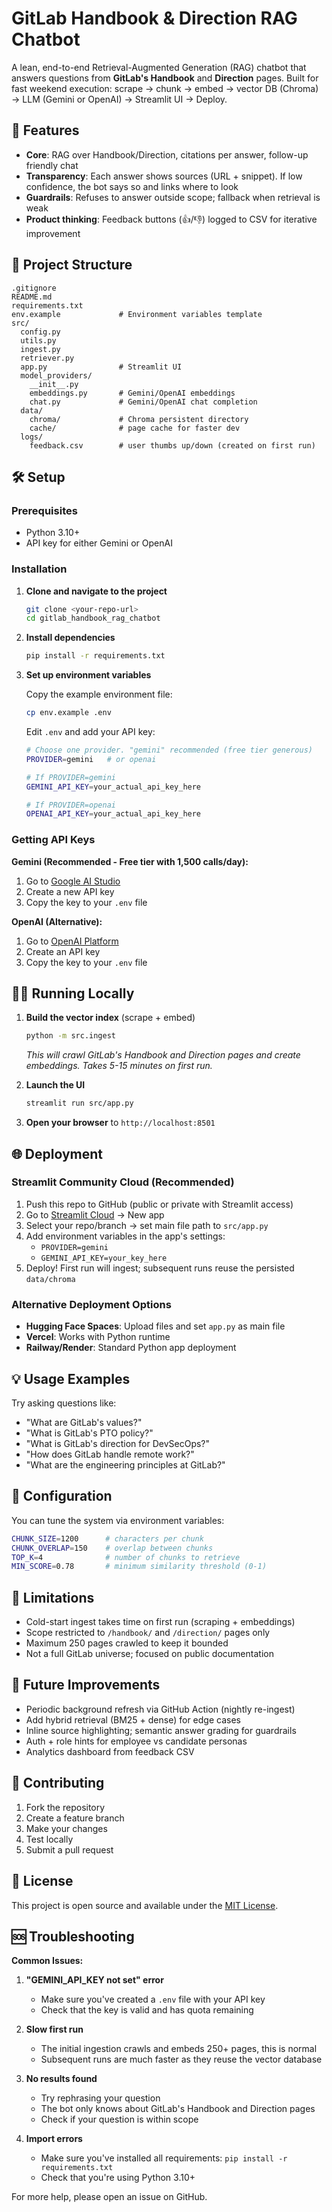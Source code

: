 # GitLab Handbook & Direction RAG Chatbot

A lean, end-to-end Retrieval-Augmented Generation (RAG) chatbot that answers questions from **GitLab's Handbook** and **Direction** pages. Built for fast weekend execution: scrape → chunk → embed → vector DB (Chroma) → LLM (Gemini or OpenAI) → Streamlit UI → Deploy.

## 🚀 Features

- **Core**: RAG over Handbook/Direction, citations per answer, follow-up friendly chat
- **Transparency**: Each answer shows sources (URL + snippet). If low confidence, the bot says so and links where to look
- **Guardrails**: Refuses to answer outside scope; fallback when retrieval is weak
- **Product thinking**: Feedback buttons (👍/👎) logged to CSV for iterative improvement

## 📁 Project Structure

```
.gitignore
README.md
requirements.txt
env.example             # Environment variables template
src/
  config.py
  utils.py
  ingest.py
  retriever.py
  app.py                # Streamlit UI
  model_providers/
    __init__.py
    embeddings.py       # Gemini/OpenAI embeddings
    chat.py             # Gemini/OpenAI chat completion
  data/
    chroma/             # Chroma persistent directory
    cache/              # page cache for faster dev
  logs/
    feedback.csv        # user thumbs up/down (created on first run)
```

## 🛠️ Setup

### Prerequisites

- Python 3.10+
- API key for either Gemini or OpenAI

### Installation

1. **Clone and navigate to the project**
   ```bash
   git clone <your-repo-url>
   cd gitlab_handbook_rag_chatbot
   ```

2. **Install dependencies**
   ```bash
   pip install -r requirements.txt
   ```

3. **Set up environment variables**
   
   Copy the example environment file:
   ```bash
   cp env.example .env
   ```
   
   Edit `.env` and add your API key:
   ```bash
   # Choose one provider. "gemini" recommended (free tier generous)
   PROVIDER=gemini   # or openai
   
   # If PROVIDER=gemini
   GEMINI_API_KEY=your_actual_api_key_here
   
   # If PROVIDER=openai
   OPENAI_API_KEY=your_actual_api_key_here
   ```

### Getting API Keys

**Gemini (Recommended - Free tier with 1,500 calls/day):**
1. Go to [Google AI Studio](https://aistudio.google.com)
2. Create a new API key
3. Copy the key to your `.env` file

**OpenAI (Alternative):**
1. Go to [OpenAI Platform](https://platform.openai.com)
2. Create an API key
3. Copy the key to your `.env` file

## 🏃‍♂️ Running Locally

1. **Build the vector index** (scrape + embed)
   ```bash
   python -m src.ingest
   ```
   *This will crawl GitLab's Handbook and Direction pages and create embeddings. Takes 5-15 minutes on first run.*

2. **Launch the UI**
   ```bash
   streamlit run src/app.py
   ```

3. **Open your browser** to `http://localhost:8501`

## 🌐 Deployment

### Streamlit Community Cloud (Recommended)

1. Push this repo to GitHub (public or private with Streamlit access)
2. Go to [Streamlit Cloud](https://streamlit.io/cloud) → New app
3. Select your repo/branch → set main file path to `src/app.py`
4. Add environment variables in the app's settings:
   - `PROVIDER=gemini`
   - `GEMINI_API_KEY=your_key_here`
5. Deploy! First run will ingest; subsequent runs reuse the persisted `data/chroma`

### Alternative Deployment Options

- **Hugging Face Spaces**: Upload files and set `app.py` as main file
- **Vercel**: Works with Python runtime
- **Railway/Render**: Standard Python app deployment

## 💡 Usage Examples

Try asking questions like:
- "What are GitLab's values?"
- "What is GitLab's PTO policy?"
- "What is GitLab's direction for DevSecOps?"
- "How does GitLab handle remote work?"
- "What are the engineering principles at GitLab?"

## 🔧 Configuration

You can tune the system via environment variables:

```bash
CHUNK_SIZE=1200      # characters per chunk
CHUNK_OVERLAP=150    # overlap between chunks
TOP_K=4              # number of chunks to retrieve
MIN_SCORE=0.78       # minimum similarity threshold (0-1)
```

## 🚧 Limitations

- Cold-start ingest takes time on first run (scraping + embeddings)
- Scope restricted to `/handbook/` and `/direction/` pages only
- Maximum 250 pages crawled to keep it bounded
- Not a full GitLab universe; focused on public documentation

## 🔮 Future Improvements

- Periodic background refresh via GitHub Action (nightly re-ingest)
- Add hybrid retrieval (BM25 + dense) for edge cases
- Inline source highlighting; semantic answer grading for guardrails
- Auth + role hints for employee vs candidate personas
- Analytics dashboard from feedback CSV

## 🤝 Contributing

1. Fork the repository
2. Create a feature branch
3. Make your changes
4. Test locally
5. Submit a pull request

## 📝 License

This project is open source and available under the [MIT License](LICENSE).

## 🆘 Troubleshooting

**Common Issues:**

1. **"GEMINI_API_KEY not set" error**
   - Make sure you've created a `.env` file with your API key
   - Check that the key is valid and has quota remaining

2. **Slow first run**
   - The initial ingestion crawls and embeds 250+ pages, this is normal
   - Subsequent runs are much faster as they reuse the vector database

3. **No results found**
   - Try rephrasing your question
   - The bot only knows about GitLab's Handbook and Direction pages
   - Check if your question is within scope

4. **Import errors**
   - Make sure you've installed all requirements: `pip install -r requirements.txt`
   - Check that you're using Python 3.10+

For more help, please open an issue on GitHub.
